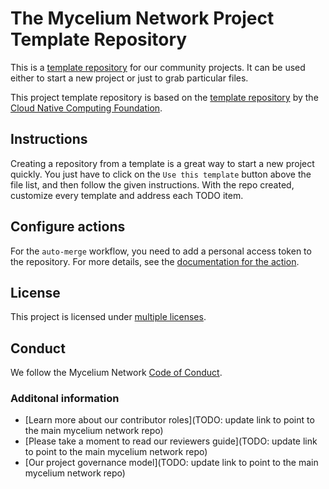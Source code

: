# The Mycelium Network Project Template Repository

This is a [template repository](https://docs.github.com/en/repositories/creating-and-managing-repositories/creating-a-repository-from-a-template) for our community projects. It can be used either to start a new project or just to grab particular files.

This project template repository is based on the [template repository](https://github.com/cncf/project-template) by the [Cloud Native Computing Foundation](https://github.com/cncf).

## Instructions

Creating a repository from a template is a great way to start a new project quickly. You just have to click on the `Use this template` button above the file list, and then follow the given instructions. With the repo created, customize every template and address each TODO item.

## Configure actions

For the `auto-merge` workflow, you need to add a personal access token to the repository. For more details, see the [documentation for the action](https://github.com/project-calavera/calavera-reusable-actions#auto-merge).

## License

This project is licensed under [multiple licenses](LICENSES.md).

## Conduct

We follow the Mycelium Network [Code of Conduct](CODE_OF_CONDUCT.md).

### Additonal information

- [Learn more about our contributor roles](TODO: update link to point to the main mycelium network repo)
- [Please take a moment to read our reviewers guide](TODO: update link to point to the main mycelium network repo)
- [Our project governance model](TODO: update link to point to the main mycelium network repo)
